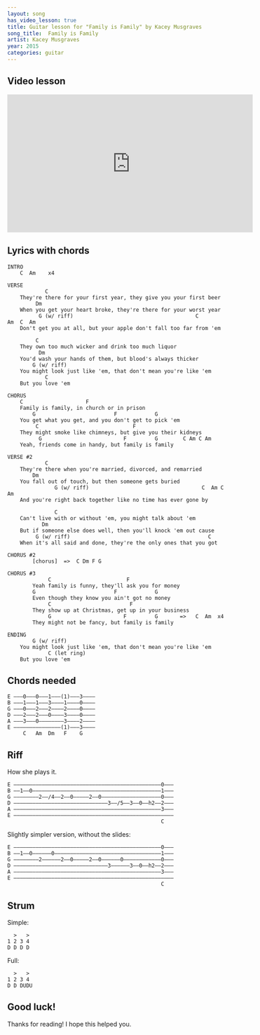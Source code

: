 ```yaml
---
layout: song
has_video_lesson: true
title: Guitar lesson for "Family is Family" by Kacey Musgraves
song_title:  Family is Family
artist: Kacey Musgraves
year: 2015
categories: guitar
---
```


## Video lesson

<iframe width="560" height="315" src="https://www.youtube.com/embed/CPGPDO-9mHs?showinfo=0" frameborder="0" allowfullscreen></iframe>

## Lyrics with chords

    INTRO
        C  Am    x4

    VERSE
                C
        They're there for your first year, they give you your first beer
             Dm
        When you get your heart broke, they're there for your worst year
              G (w/ riff)                                       C         Am  C  Am
        Don't get you at all, but your apple don't fall too far from 'em

             C
        They own too much wicker and drink too much liquor
              Dm
        You'd wash your hands of them, but blood's always thicker
            G (w/ riff)
        You might look just like 'em, that don't mean you're like 'em
                C
        But you love 'em

    CHORUS
        C                    F
        Family is family, in church or in prison
            G                         F            G
        You get what you get, and you don't get to pick 'em
             C                              F
        They might smoke like chimneys, but give you their kidneys
              G                          F         G        C Am C Am
        Yeah, friends come in handy, but family is family

    VERSE #2
                C
        They're there when you're married, divorced, and remarried
            Dm
        You fall out of touch, but then someone gets buried
                   G (w/ riff)                                    C  Am C Am
        And you're right back together like no time has ever gone by

                   C
        Can't live with or without 'em, you might talk about 'em
               Dm
        But if someone else does well, then you'll knock 'em out cause
             G (w/ riff)                                            C
        When it's all said and done, they're the only ones that you got

    CHORUS #2
            [chorus]  =>  C Dm F G

    CHORUS #3
                 C                        F
            Yeah family is funny, they'll ask you for money
            G                         F            G
            Even though they know you ain't got no money
                 C                         F
            They show up at Christmas, get up in your business
                 G                       F         G       =>   C  Am  x4
            They might not be fancy, but family is family

    ENDING
            G (w/ riff)
        You might look just like 'em, that don't mean you're like 'em
                 C (let ring)
        But you love 'em

## Chords needed

    E –––0–––0–––1–––(1)—––3––––
    B –––1–––1–––3––––1—–—–0––––
    G –––0–––2–––2––––2—–—–0––––
    D –––2–––2–––0––––3—–—–0––––
    A –––3–––0––––––——3––––2––––
    E ––––––––––––—–—(1)–––3––––
         C   Am  Dm   F    G

## Riff

How she plays it.

    E –––––––––––––––––––––––––––––––––––––––––––––––0–––
    B ––1––0–––––––––––––––––––––––––––––––––––––––––1–––
    G ––––––––2––/4––2––0–––––2––0–––––––––––––––––––0–––
    D ––––––––––––––––––––––––––––––3––/5––3––0––h2––2–––
    A –––––––––––––––––––––––––––––––––––––––––––––––3–––
    E –––––––––––––––––––––––––––––––––––––––––––––––––––
                                                     C

Slightly simpler version, without the slides:

    E –––––––––––––––––––––––––––––––––––––––––––––––0–––
    B ––1––0––––––0––––––––––––––––––––––––––––––––––1–––
    G ––––––––2––––––2––0–––––2––0––––––0––––––––––––0–––
    D ––––––––––––––––––––––––––––––3––––––3––0––h2––2–––
    A –––––––––––––––––––––––––––––––––––––––––––––––3–––
    E –––––––––––––––––––––––––––––––––––––––––––––––––––
                                                     C

## Strum

Simple:

      >   >
    1 2 3 4
    D D D D

Full:

      >   >
    1 2 3 4
    D D DUDU

## Good luck!

Thanks for reading! I hope this helped you.
